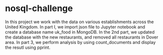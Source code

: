 # nosql-challenge
In this project we work with the data on various establishments across the United Kingdom. In part I, we import json file to Jupyter notebook and create a database name uk_food in MongoDB. In the 2nd part, we updated the database with the new restaurants, and removed all restaurants in Dover area. In part 3, we perform analysis by using count_documents and display the resutl using pprint.
